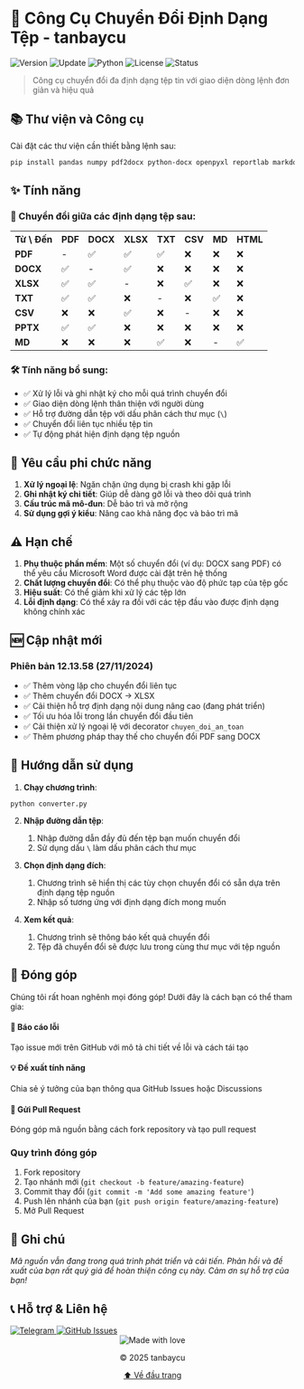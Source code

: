 # 🔄 Công Cụ Chuyển Đổi Định Dạng Tệp - tanbaycu

<img src="https://img.shields.io/badge/Phiên%20bản-12.13.58-blue?style=for-the-badge&logo=semver&logoColor=white" alt="Version"/>
<img src="https://img.shields.io/badge/Cập%20nhật-27%2F11%2F2024-green?style=for-the-badge&logo=clockify&logoColor=white" alt="Update"/>
<img src="https://img.shields.io/badge/Python-3.7%2B-yellow?style=for-the-badge&logo=python&logoColor=white" alt="Python"/>
<img src="https://img.shields.io/badge/Giấy%20phép-MIT-orange?style=for-the-badge&logo=license&logoColor=white" alt="License"/>
<img src="https://img.shields.io/badge/Trạng%20thái-Đang%20phát%20triển-red?style=for-the-badge&logo=github&logoColor=white" alt="Status"/>

> Công cụ chuyển đổi đa định dạng tệp tin với giao diện dòng lệnh đơn giản và hiệu quả

## 📚 Thư viện và Công cụ

Cài đặt các thư viện cần thiết bằng lệnh sau:

```bash
pip install pandas numpy pdf2docx python-docx openpyxl reportlab markdown PyPDF2 python-pptx docx2pdf mammoth html2text pdfplumber pywin32
```

## ✨ Tính năng

### 📄 Chuyển đổi giữa các định dạng tệp sau:

<table>
  <tr>
    <th>Từ \ Đến</th>
    <th>PDF</th>
    <th>DOCX</th>
    <th>XLSX</th>
    <th>TXT</th>
    <th>CSV</th>
    <th>MD</th>
    <th>HTML</th>
  </tr>
  <tr>
    <td><b>PDF</b></td>
    <td>-</td>
    <td>✅</td>
    <td>✅</td>
    <td>✅</td>
    <td>❌</td>
    <td>❌</td>
    <td>❌</td>
  </tr>
  <tr>
    <td><b>DOCX</b></td>
    <td>✅</td>
    <td>-</td>
    <td>✅</td>
    <td>❌</td>
    <td>❌</td>
    <td>❌</td>
    <td>❌</td>
  </tr>
  <tr>
    <td><b>XLSX</b></td>
    <td>✅</td>
    <td>✅</td>
    <td>-</td>
    <td>❌</td>
    <td>✅</td>
    <td>❌</td>
    <td>❌</td>
  </tr>
  <tr>
    <td><b>TXT</b></td>
    <td>✅</td>
    <td>✅</td>
    <td>❌</td>
    <td>-</td>
    <td>❌</td>
    <td>✅</td>
    <td>❌</td>
  </tr>
  <tr>
    <td><b>CSV</b></td>
    <td>❌</td>
    <td>❌</td>
    <td>✅</td>
    <td>❌</td>
    <td>-</td>
    <td>❌</td>
    <td>❌</td>
  </tr>
  <tr>
    <td><b>PPTX</b></td>
    <td>✅</td>
    <td>✅</td>
    <td>❌</td>
    <td>❌</td>
    <td>❌</td>
    <td>❌</td>
    <td>❌</td>
  </tr>
  <tr>
    <td><b>MD</b></td>
    <td>❌</td>
    <td>❌</td>
    <td>❌</td>
    <td>✅</td>
    <td>❌</td>
    <td>-</td>
    <td>✅</td>
  </tr>
</table>


### 🛠️ Tính năng bổ sung:

- ✅ Xử lý lỗi và ghi nhật ký cho mỗi quá trình chuyển đổi
- ✅ Giao diện dòng lệnh thân thiện với người dùng
- ✅ Hỗ trợ đường dẫn tệp với dấu phân cách thư mục (`\`)
- ✅ Chuyển đổi liên tục nhiều tệp tin
- ✅ Tự động phát hiện định dạng tệp nguồn


## 🔧 Yêu cầu phi chức năng

1. **Xử lý ngoại lệ**: Ngăn chặn ứng dụng bị crash khi gặp lỗi
2. **Ghi nhật ký chi tiết**: Giúp dễ dàng gỡ lỗi và theo dõi quá trình
3. **Cấu trúc mã mô-đun**: Dễ bảo trì và mở rộng
4. **Sử dụng gợi ý kiểu**: Nâng cao khả năng đọc và bảo trì mã


## ⚠️ Hạn chế

1. **Phụ thuộc phần mềm**: Một số chuyển đổi (ví dụ: DOCX sang PDF) có thể yêu cầu Microsoft Word được cài đặt trên hệ thống
2. **Chất lượng chuyển đổi**: Có thể phụ thuộc vào độ phức tạp của tệp gốc
3. **Hiệu suất**: Có thể giảm khi xử lý các tệp lớn
4. **Lỗi định dạng**: Có thể xảy ra đối với các tệp đầu vào được định dạng không chính xác


## 🆕 Cập nhật mới

### Phiên bản 12.13.58 (27/11/2024)

- ✅ Thêm vòng lặp cho chuyển đổi liên tục
- ✅ Thêm chuyển đổi DOCX -> XLSX
- ✅ Cải thiện hỗ trợ định dạng nội dung nâng cao (đang phát triển)
- ✅ Tối ưu hóa lỗi trong lần chuyển đổi đầu tiên
- ✅ Cải thiện xử lý ngoại lệ với decorator `chuyen_doi_an_toan`
- ✅ Thêm phương pháp thay thế cho chuyển đổi PDF sang DOCX



## 📝 Hướng dẫn sử dụng

1. **Chạy chương trình**:

```shellscript
python converter.py
```


2. **Nhập đường dẫn tệp**:

   1. Nhập đường dẫn đầy đủ đến tệp bạn muốn chuyển đổi
   2. Sử dụng dấu `\` làm dấu phân cách thư mục



3. **Chọn định dạng đích**:

   1. Chương trình sẽ hiển thị các tùy chọn chuyển đổi có sẵn dựa trên định dạng tệp nguồn
   2. Nhập số tương ứng với định dạng đích mong muốn



4. **Xem kết quả**:

   1. Chương trình sẽ thông báo kết quả chuyển đổi
   2. Tệp đã chuyển đổi sẽ được lưu trong cùng thư mục với tệp nguồn

## 👥 Đóng góp

Chúng tôi rất hoan nghênh mọi đóng góp! Dưới đây là cách bạn có thể tham gia:

<div class="contribution">
  <div class="contribution-item">
    <h4>🐛 Báo cáo lỗi</h4>
    <p>Tạo issue mới trên GitHub với mô tả chi tiết về lỗi và cách tái tạo</p>
  </div> <div class="contribution-item">
    <h4>💡 Đề xuất tính năng</h4>
    <p>Chia sẻ ý tưởng của bạn thông qua GitHub Issues hoặc Discussions</p>
  </div> <div class="contribution-item">
    <h4>🔧 Gửi Pull Request</h4>
    <p>Đóng góp mã nguồn bằng cách fork repository và tạo pull request</p>
  </div>
</div>

### Quy trình đóng góp

1. Fork repository
2. Tạo nhánh mới (`git checkout -b feature/amazing-feature`)
3. Commit thay đổi (`git commit -m 'Add some amazing feature'`)
4. Push lên nhánh của bạn (`git push origin feature/amazing-feature`)
5. Mở Pull Request

## 📌 Ghi chú

*Mã nguồn vẫn đang trong quá trình phát triển và cải tiến. Phản hồi và đề xuất của bạn rất quý giá để hoàn thiện công cụ này. Cảm ơn sự hỗ trợ của bạn!*

## 📞 Hỗ trợ & Liên hệ

<div class="contact-grid">
  <a href="https://t.me/tanbaycu" class="contact-item">
    <img src="https://img.shields.io/badge/Telegram-@tanbaycu-blue?style=for-the-badge&logo=telegram" alt="Telegram"/>

  </a>
  <a href="https://github.com/username/file-converter-tool/issues" class="contact-item">
    <img src="https://img.shields.io/badge/GitHub-Issues-gray?style=for-the-badge&logo=github" alt="GitHub Issues"/>
    
  </a>
</div>

<div align="center">
  <img src="https://img.shields.io/badge/Made%20with-%E2%9D%A4%EF%B8%8F-red?style=for-the-badge" alt="Made with love"/>
  <br/>
  <p>© 2025 tanbaycu</p>
  <p>
    <a href="#top">⬆️ Về đầu trang</a>
  </p>
</div>
<style>
.grid-container {
  display: grid;
  grid-template-columns: repeat(2, 1fr);
  gap: 20px;
}

.feature-card {
  padding: 15px;
  border-radius: 8px;
  background-color: #f8f9fa;
  border-left: 4px solid #0366d6;
}

.steps {
  display: flex;
  flex-direction: column;
  gap: 15px;
}

.step {
  display: flex;
  align-items: flex-start;
  gap: 15px;
}

.step-number {
  display: flex;
  align-items: center;
  justify-content: center;
  width: 30px;
  height: 30px;
  border-radius: 50%;
  background-color: #0366d6;
  color: white;
  font-weight: bold;
}

.timeline {
  display: flex;
  flex-direction: column;
  gap: 20px;
}

.timeline-item {
  display: flex;
  gap: 20px;
}

.timeline-date {
  min-width: 120px;
  display: flex;
  flex-direction: column;
  align-items: flex-end;
}

.timeline-content {
  border-left: 2px solid #0366d6;
  padding-left: 20px;
}

.roadmap {
  display: flex;
  flex-direction: column;
  gap: 20px;
}

.roadmap-item {
  display: flex;
  gap: 20px;
}

.roadmap-icon {
  font-size: 24px;
}

.performance-card {
  margin-bottom: 20px;
}

.performance-chart {
  display: flex;
  flex-direction: column;
  gap: 10px;
}

.chart-bar {
  background-color: #0366d6;
  color: white;
  padding: 8px;
  border-radius: 4px;
}

.contact-grid {
  display: grid;
  grid-template-columns: repeat(2, 1fr);
  gap: 20px;
}

.contact-item {
  display: flex;
  flex-direction: column;
  align-items: center;
  text-decoration: none;
  padding: 15px;
  border-radius: 8px;
  background-color: #f8f9fa;
  transition: transform 0.2s;
}

.contact-item:hover {
  transform: translateY(-5px);
}

.tabs {
  display: flex;
  flex-direction: column;
}

.tab {
  overflow: hidden;
}

.tab input {
  display: none;
}

.tab label {
  display: inline-block;
  padding: 10px 20px;
  background-color: #f1f1f1;
  cursor: pointer;
}

.tab input:checked + label {
  background-color: #0366d6;
  color: white;
}

.content {
  display: none;
  padding: 15px;
  background-color: #f8f9fa;
}

.tab input:checked ~ .content {
  display: block;
}
</style>
